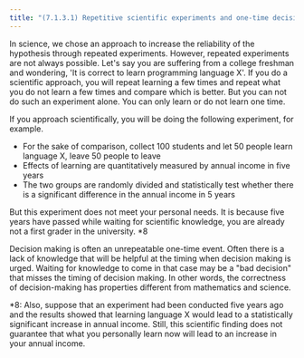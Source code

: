 ```yaml
---
title: "(7.1.3.1) Repetitive scientific experiments and one-time decision making"
---
```


In science, we chose an approach to increase the reliability of the hypothesis through repeated experiments. However, repeated experiments are not always possible. Let's say you are suffering from a college freshman and wondering, 'It is correct to learn programming language X'. If you do a scientific approach, you will repeat learning a few times and repeat what you do not learn a few times and compare which is better. But you can not do such an experiment alone. You can only learn or do not learn one time.

If you approach scientifically, you will be doing the following experiment, for example.

- For the sake of comparison, collect 100 students and let 50 people learn language X, leave 50 people to leave
- Effects of learning are quantitatively measured by annual income in five years
- The two groups are randomly divided and statistically test whether there is a significant difference in the annual income in 5 years

But this experiment does not meet your personal needs. It is because five years have passed while waiting for scientific knowledge, you are already not a first grader in the university. *8

Decision making is often an unrepeatable one-time event. Often there is a lack of knowledge that will be helpful at the timing when decision making is urged. Waiting for knowledge to come in that case may be a "bad decision" that misses the timing of decision making. In other words, the correctness of decision-making has properties different from mathematics and science.

*8: Also, suppose that an experiment had been conducted five years ago and the results showed that learning language X would lead to a statistically significant increase in annual income. Still, this scientific finding does not guarantee that what you personally learn now will lead to an increase in your annual income.
